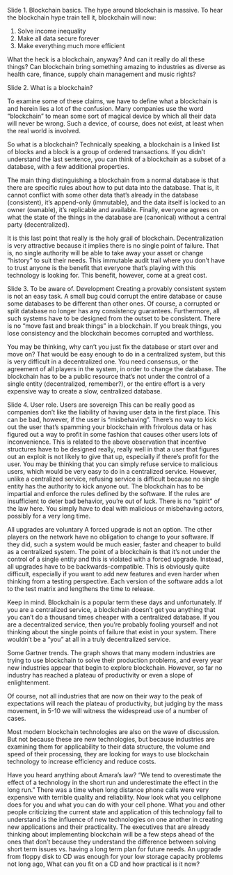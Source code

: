 Slide 1. 
Blockchain basics.
The hype around blockchain is massive. To hear the blockchain hype train tell it, blockchain will now:

1.	Solve income inequality
2.	Make all data secure forever
3.	Make everything much more efficient 

What the heck is a blockchain, anyway? And can it really do all these things? Can blockchain bring something amazing to industries as diverse as health care, finance, supply chain management and music rights?

Slide 2.
What is a blockchain?

To examine some of these claims, we have to define what a blockchain is and herein lies a lot of the confusion. Many companies use the word “blockchain” to mean some sort of magical device by which all their data will never be wrong. Such a device, of course, does not exist, at least when the real world is involved.

So what is a blockchain? Technically speaking, a blockchain is a linked list of blocks and a block is a group of ordered transactions. If you didn’t understand the last sentence, you can think of a blockchain as a subset of a database, with a few additional properties.

The main thing distinguishing a blockchain from a normal database is that there are specific rules about how to put data into the database. That is, it cannot conflict with some other data that’s already in the database (consistent), it’s append-only (immutable), and the data itself is locked to an owner (ownable), it’s replicable and available. Finally, everyone agrees on what the state of the things in the database are (canonical) without a central party (decentralized).

It is this last point that really is the holy grail of blockchain. Decentralization is very attractive because it implies there is no single point of failure. That is, no single authority will be able to take away your asset or change “history” to suit their needs. This immutable audit trail where you don’t have to trust anyone is the benefit that everyone that’s playing with this technology is looking for. This benefit, however, come at a great cost.

Slide 3.
To be aware of.
Development 
Creating a provably consistent system is not an easy task. A small bug could corrupt the entire database or cause some databases to be different than other ones. Of course, a corrupted or split database no longer has any consistency guarantees. Furthermore, all such systems have to be designed from the outset to be consistent. There is no “move fast and break things” in a blockchain. If you break things, you lose consistency and the blockchain becomes corrupted and worthless.

You may be thinking, why can’t you just fix the database or start over and move on? That would be easy enough to do in a centralized system, but this is very difficult in a decentralized one. You need consensus, or the agreement of all players in the system, in order to change the database. The blockchain has to be a public resource that’s not under the control of a single entity (decentralized, remember?), or the entire effort is a very expensive way to create a slow, centralized database.

Slide 4.
User role.
Users are sovereign
This can be really good as companies don’t like the liability of having user data in the first place. This can be bad, however, if the user is “misbehaving”. There’s no way to kick out the user that’s spamming your blockchain with frivolous data or has figured out a way to profit in some fashion that causes other users lots of inconvenience. This is related to the above observation that incentive structures have to be designed really, really well in that a user that figures out an exploit is not likely to give that up, especially if there’s profit for the user.
You may be thinking that you can simply refuse service to malicious users, which would be very easy to do in a centralized service. However, unlike a centralized service, refusing service is difficult because no single entity has the authority to kick anyone out. The blockchain has to be impartial and enforce the rules defined by the software. If the rules are insufficient to deter bad behavior, you’re out of luck. There is no “spirit” of the law here. You simply have to deal with malicious or misbehaving actors, possibly for a very long time.


All upgrades are voluntary
A forced upgrade is not an option. The other players on the network have no obligation to change to your software. If they did, such a system would be much easier, faster and cheaper to build as a centralized system. The point of a blockchain is that it’s not under the control of a single entity and this is violated with a forced upgrade.
Instead, all upgrades have to be backwards-compatible. This is obviously quite difficult, especially if you want to add new features and even harder when thinking from a testing perspective. Each version of the software adds a lot to the test matrix and lengthens the time to release.

Keep in mind.
Blockchain is a popular term these days and unfortunately. If you are a centralized service, a blockchain doesn’t get you anything that you can’t do a thousand times cheaper with a centralized database. If you are a decentralized service, then you’re probably fooling yourself and not thinking about the single points of failure that exist in your system. There wouldn’t be a “you” at all in a truly decentralized service.

Some Gartner trends.
The graph shows that many modern industries are trying to use blockchain to solve their production problems, and every year new industries appear that begin to explore blockchain.
However, so far no industry has reached a plateau of productivity or even a slope of enlightenment.

Of course, not all industries that are now on their way to the peak of expectations will reach the plateau of productivity, but judging by the mass movement, in 5-10 we will witness the widespread use of a number of cases.



Most modern blockchain technologies are also on the wave of discussion. But not because these are new technologies, but because industries are examining them for applicability to their data structure, the volume and speed of their processing, they are looking for ways to use blockchain technology to increase efficiency and reduce costs.


Have you heard anything about Amara’s law? 
“We tend to overestimate the effect of a technology in the short run and underestimate the effect in the long run.”
There was a time when long distance phone calls were very expensive with terrible quality and reliability. Now look what you cellphone does for you and what you can do with your cell phone.
What you and other people criticizing the current state and application of this technology fail to understand is the influence of new technologies on one another in creating new applications
and their practicality. The executives that are already thinking about implementing blockchain will be a few steps ahead of the ones that don’t because they understand the difference between
solving short term issues vs. having a long term plan for future needs.
An upgrade from floppy disk to CD was enough for your low storage capacity problems not long ago, What can you fit on a CD and how practical is it now?

